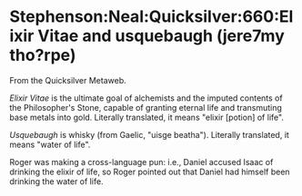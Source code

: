 
# Stephenson:Neal:Quicksilver:660:Elixir Vitae and usquebaugh (jere7my tho?rpe)

From the Quicksilver Metaweb.

*Elixir Vitae* is the ultimate goal of alchemists and the imputed contents of the Philosopher's Stone, capable of granting eternal life and transmuting base metals into gold. Literally translated, it means "elixir [potion] of life".

*Usquebaugh* is whisky (from Gaelic, "uisge beatha"). Literally translated, it means "water of life".

Roger was making a cross-language pun: i.e., Daniel accused Isaac of drinking the elixir of life, so Roger pointed out that Daniel had himself been drinking the water of life.
